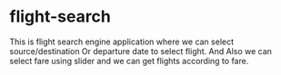 # flight-search
This is flight search engine application where we can select source/destination Or departure date to select flight. And Also we can select fare using slider and we can get flights according to fare.
